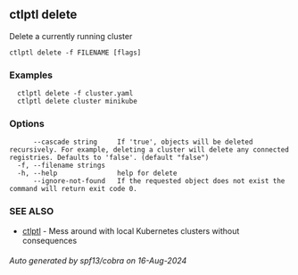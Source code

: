 ## ctlptl delete

Delete a currently running cluster

```
ctlptl delete -f FILENAME [flags]
```

### Examples

```
  ctlptl delete -f cluster.yaml
  ctlptl delete cluster minikube
```

### Options

```
      --cascade string     If 'true', objects will be deleted recursively. For example, deleting a cluster will delete any connected registries. Defaults to 'false'. (default "false")
  -f, --filename strings   
  -h, --help               help for delete
      --ignore-not-found   If the requested object does not exist the command will return exit code 0.
```

### SEE ALSO

* [ctlptl](ctlptl.md)	 - Mess around with local Kubernetes clusters without consequences

###### Auto generated by spf13/cobra on 16-Aug-2024
